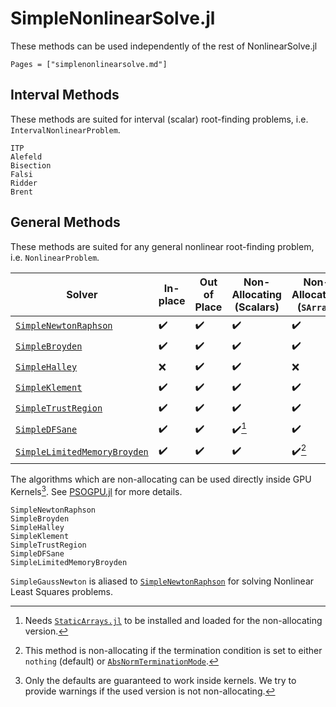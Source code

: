 # SimpleNonlinearSolve.jl

These methods can be used independently of the rest of NonlinearSolve.jl

```@index
Pages = ["simplenonlinearsolve.md"]
```

## Interval Methods

These methods are suited for interval (scalar) root-finding problems,
i.e. `IntervalNonlinearProblem`.

```@docs
ITP
Alefeld
Bisection
Falsi
Ridder
Brent
```

## General Methods

These methods are suited for any general nonlinear root-finding problem, i.e.
`NonlinearProblem`.

| Solver                               | In-place | Out of Place | Non-Allocating (Scalars) | Non-Allocating (`SArray`) |
| ------------------------------------ | -------- | ------------ | ------------------------ | ------------------------- |
| [`SimpleNewtonRaphson`](@ref)        | ✔️        | ✔️            | ✔️                        | ✔️                         |
| [`SimpleBroyden`](@ref)              | ✔️        | ✔️            | ✔️                        | ✔️                         |
| [`SimpleHalley`](@ref)               | ❌        | ✔️            | ✔️                        | ❌                         |
| [`SimpleKlement`](@ref)              | ✔️        | ✔️            | ✔️                        | ✔️                         |
| [`SimpleTrustRegion`](@ref)          | ✔️        | ✔️            | ✔️                        | ✔️                         |
| [`SimpleDFSane`](@ref)               | ✔️        | ✔️            | ✔️[^1]                    | ✔️                         |
| [`SimpleLimitedMemoryBroyden`](@ref) | ✔️        | ✔️            | ✔️                        | ✔️[^2]                     |

The algorithms which are non-allocating can be used directly inside GPU Kernels[^3].
See [PSOGPU.jl](https://github.com/SciML/PSOGPU.jl) for more details.

[^1]: Needs [`StaticArrays.jl`](https://github.com/JuliaArrays/StaticArrays.jl) to be
      installed and loaded for the non-allocating version.
[^2]: This method is non-allocating if the termination condition is set to either `nothing`
      (default) or [`AbsNormTerminationMode`](@ref).
[^3]: Only the defaults are guaranteed to work inside kernels. We try to provide warnings
      if the used version is not non-allocating.

```@docs
SimpleNewtonRaphson
SimpleBroyden
SimpleHalley
SimpleKlement
SimpleTrustRegion
SimpleDFSane
SimpleLimitedMemoryBroyden
```

`SimpleGaussNewton` is aliased to [`SimpleNewtonRaphson`](@ref) for solving Nonlinear Least
Squares problems.
